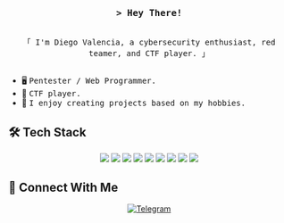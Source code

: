 

<!-- Intro  -->
<h3 align="center">
        <samp>&gt; Hey There!
        </samp>
</h3>


<p align="center"> 
  <samp>
    <br>
    「 
I'm Diego Valencia, a cybersecurity enthusiast, red teamer, and CTF player. 」
    <br>
    <br>
  </samp>
</p>

<!-- <img align="right" src="pd.png" width="40%"> -->
 
- 🖥️ <samp>Pentester / Web Programmer.</samp>
- 🚩 <samp>CTF player.</samp>
- 🔧 <samp>I enjoy creating projects based on my hobbies.</samp>

 
## 🛠 Tech Stack
<p align="center">
  <img src="https://img.shields.io/badge/C-%2300599C.svg?style=for-the-badge&logo=c&logoColor=white">
  <img src="https://img.shields.io/badge/CMake-%23008FBA.svg?style=for-the-badge&logo=cmake&logoColor=white">
  <img src="https://img.shields.io/badge/python-%2314354C.svg?style=for-the-badge&logo=python&logoColor=white">
  <img src="https://img.shields.io/badge/ruby-%23CC342D.svg?style=for-the-badge&logo=ruby&logoColor=white">
  <img src="https://img.shields.io/badge/shell_script-%23121011.svg?style=for-the-badge&logo=gnu-bash&logoColor=white">
  <img src="https://img.shields.io/badge/go-%2300ADD8.svg?style=for-the-badge&logo=go&logoColor=white">
  <img src="https://img.shields.io/badge/git-%23F05033.svg?style=for-the-badge&logo=git&logoColor=white">
  <img src="https://img.shields.io/badge/-Arduino-00979D?style=for-the-badge&logo=Arduino&logoColor=white">
  <img src="https://img.shields.io/badge/-Raspberry_Pi-C51A4A?style=for-the-badge&logo=Raspberry-Pi">
</p>

## 🤝 Connect With Me
<p align="center">
  <a href="https://www.linkedin.com/in/diego-valencia-molina"><img alt="Telegram" src="https://img.shields.io/badge/Linkedin-0A66C2?style=for-the-badge&labelColor=0A66C2&logo=linkedin&logoColor=FFFFFF"></a>
</p>
